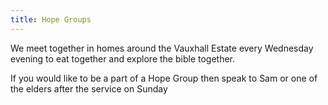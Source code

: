 ```yaml
---
title: Hope Groups
---
```


We meet together in homes around the Vauxhall Estate every Wednesday evening to eat together and explore the bible together.

If you would like to be a part of a Hope Group then speak to Sam or one of the elders after the service on Sunday
